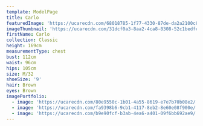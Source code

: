 ```yaml
---
template: ModelPage
title: Carlo
featuredImage: 'https://ucarecdn.com/68018785-1f77-4330-87de-da2a2100c816/'
imageThumbnail: 'https://ucarecdn.com/31dcf0a3-8aa2-4ca8-8308-52c1bedfe387/'
firstName: Carlo
collection: Classic
height: 169cm
measurementType: chest
bust: 112cm
waist: 96cm
hips: 105cm
size: M/32
shoeSize: '9'
hair: Brown
eyes: Brown
imagePortfolio:
  - image: 'https://ucarecdn.com/80e9550c-1b01-4a55-8619-e7e7b70b08e2/'
  - image: 'https://ucarecdn.com/fa9398b6-9cb1-4117-8eb2-8e60e08f900e/'
  - image: 'https://ucarecdn.com/b9e90fcf-b3ab-4ea6-a401-09f6bb692ae9/'
---
```


